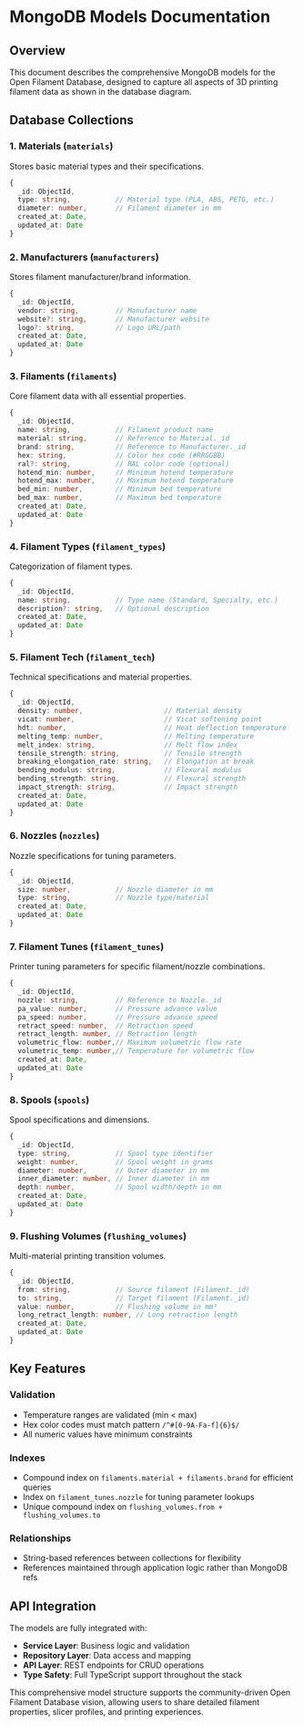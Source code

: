 # MongoDB Models Documentation

## Overview
This document describes the comprehensive MongoDB models for the Open Filament Database, designed to capture all aspects of 3D printing filament data as shown in the database diagram.

## Database Collections

### 1. Materials (`materials`)
Stores basic material types and their specifications.
```typescript
{
  _id: ObjectId,
  type: string,           // Material type (PLA, ABS, PETG, etc.)
  diameter: number,       // Filament diameter in mm
  created_at: Date,
  updated_at: Date
}
```

### 2. Manufacturers (`manufacturers`)
Stores filament manufacturer/brand information.
```typescript
{
  _id: ObjectId,
  vendor: string,         // Manufacturer name
  website?: string,       // Manufacturer website
  logo?: string,          // Logo URL/path
  created_at: Date,
  updated_at: Date
}
```

### 3. Filaments (`filaments`)
Core filament data with all essential properties.
```typescript
{
  _id: ObjectId,
  name: string,           // Filament product name
  material: string,       // Reference to Material._id
  brand: string,          // Reference to Manufacturer._id
  hex: string,            // Color hex code (#RRGGBB)
  ral?: string,           // RAL color code (optional)
  hotend_min: number,     // Minimum hotend temperature
  hotend_max: number,     // Maximum hotend temperature
  bed_min: number,        // Minimum bed temperature
  bed_max: number,        // Maximum bed temperature
  created_at: Date,
  updated_at: Date
}
```

### 4. Filament Types (`filament_types`)
Categorization of filament types.
```typescript
{
  _id: ObjectId,
  name: string,           // Type name (Standard, Specialty, etc.)
  description?: string,   // Optional description
  created_at: Date,
  updated_at: Date
}
```

### 5. Filament Tech (`filament_tech`)
Technical specifications and material properties.
```typescript
{
  _id: ObjectId,
  density: number,                    // Material density
  vicat: number,                      // Vicat softening point
  hdt: number,                        // Heat deflection temperature
  melting_temp: number,               // Melting temperature
  melt_index: string,                 // Melt flow index
  tensile_strength: string,           // Tensile strength
  breaking_elongation_rate: string,   // Elongation at break
  bending_modulus: string,            // Flexural modulus
  bending_strength: string,           // Flexural strength
  impact_strength: string,            // Impact strength
  created_at: Date,
  updated_at: Date
}
```

### 6. Nozzles (`nozzles`)
Nozzle specifications for tuning parameters.
```typescript
{
  _id: ObjectId,
  size: number,           // Nozzle diameter in mm
  type: string,           // Nozzle type/material
  created_at: Date,
  updated_at: Date
}
```

### 7. Filament Tunes (`filament_tunes`)
Printer tuning parameters for specific filament/nozzle combinations.
```typescript
{
  _id: ObjectId,
  nozzle: string,         // Reference to Nozzle._id
  pa_value: number,       // Pressure advance value
  pa_speed: number,       // Pressure advance speed
  retract_speed: number,  // Retraction speed
  retract_length: number, // Retraction length
  volumetric_flow: number,// Maximum volumetric flow rate
  volumetric_temp: number,// Temperature for volumetric flow
  created_at: Date,
  updated_at: Date
}
```

### 8. Spools (`spools`)
Spool specifications and dimensions.
```typescript
{
  _id: ObjectId,
  type: string,           // Spool type identifier
  weight: number,         // Spool weight in grams
  diameter: number,       // Outer diameter in mm
  inner_diameter: number, // Inner diameter in mm
  depth: number,          // Spool width/depth in mm
  created_at: Date,
  updated_at: Date
}
```

### 9. Flushing Volumes (`flushing_volumes`)
Multi-material printing transition volumes.
```typescript
{
  _id: ObjectId,
  from: string,           // Source filament (Filament._id)
  to: string,             // Target filament (Filament._id)
  value: number,          // Flushing volume in mm³
  long_retract_length: number, // Long retraction length
  created_at: Date,
  updated_at: Date
}
```

## Key Features

### Validation
- Temperature ranges are validated (min < max)
- Hex color codes must match pattern `/^#[0-9A-Fa-f]{6}$/`
- All numeric values have minimum constraints

### Indexes
- Compound index on `filaments.material + filaments.brand` for efficient queries
- Index on `filament_tunes.nozzle` for tuning parameter lookups
- Unique compound index on `flushing_volumes.from + flushing_volumes.to`

### Relationships
- String-based references between collections for flexibility
- References maintained through application logic rather than MongoDB refs

## API Integration

The models are fully integrated with:
- **Service Layer**: Business logic and validation
- **Repository Layer**: Data access and mapping
- **API Layer**: REST endpoints for CRUD operations
- **Type Safety**: Full TypeScript support throughout the stack

This comprehensive model structure supports the community-driven Open Filament Database vision, allowing users to share detailed filament properties, slicer profiles, and printing experiences.
